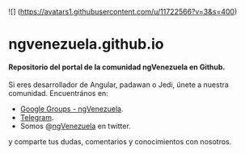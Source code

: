 ![] (https://avatars1.githubusercontent.com/u/11722566?v=3&s=400)
# ngvenezuela.github.io
#### Repositorio del portal de la comunidad ngVenezuela en Github.

Si eres desarrollador de Angular, padawan o Jedi, únete a nuestra comunidad.
Encuentrános en:

* [Google Groups - ngVenezuela](http://bit.ly/ng-venezuela-google-groups).
* [Telegram](http://bit.ly/ngvenezuela-telegram).
* Somos @[ngVenezuela](http://bit.ly/ng-venezuela-twitter) en twitter.

y comparte tus dudas, comentarios y conocimientos con nosotros.

